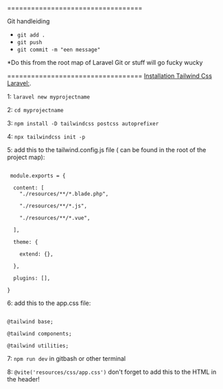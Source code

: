 ==================================

Git handleiding

- ``` git add . ```
- ``` git push ```
- ``` git commit -m "een message" ```

*Do this from the root map of Laravel Git or stuff will go fucky wucky


==================================
[Installation Tailwind Css Laravel:](https://tailwindcss.com/docs/guides/laravel).


1: ``` laravel new myprojectname ```

2: ``` cd myprojectname ```

3: ``` npm install -D tailwindcss postcss autoprefixer ```

4: ``` npx tailwindcss init -p ```

5: add this to the tailwind.config.js file ( can be found in the root of the project map):
```

 module.exports = {
 
  content: [
    "./resources/**/*.blade.php",
    
    "./resources/**/*.js",
    
    "./resources/**/*.vue",
    
  ],
  
  theme: {
  
    extend: {},
    
  },
  
  plugins: [],
  
}

```
6: add this to the app.css file:
```

@tailwind base;

@tailwind components;

@tailwind utilities;

```
7: ``` npm run dev ``` 
in gitbash or other terminal


8:  ``` @vite('resources/css/app.css') ```
don't forget to add this to the HTML in the header!

